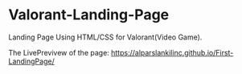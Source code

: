 # Valorant-Landing-Page
Landing Page Using HTML/CSS for Valorant(Video Game). 

The LivePrevivew of the page: https://alparslankilinc.github.io/First-LandingPage/
